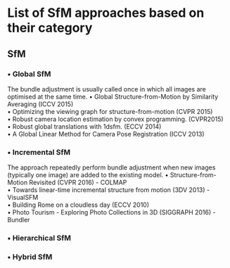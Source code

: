 # List of SfM approaches based on their category<br>

## SfM
### •	Global SfM<br>
The bundle adjustment is usually called once in which all images are optimised at the same time.
•	Global Structure-from-Motion by Similarity Averaging (ICCV 2015)<br>
•	Optimizing the viewing graph for structure-from-motion (CVPR 2015)<br>
•	Robust camera location estimation by convex programming. (CVPR2015)<br>
•	Robust global translations with 1dsfm. (ECCV 2014)<br>
•	A Global Linear Method for Camera Pose Registration (ICCV 2013)<br>
### •	Incremental SfM<br>
The approach repeatedly perform bundle adjustment when new images (typically one image) are added to the existing model.
•	Structure-from-Motion Revisited (CVPR 2016) - COLMAP<br>
•	Towards linear-time incremental structure from motion (3DV 2013) - VisualSFM<br>
•	Building Rome on a cloudless day (ECCV 2010)<br>
•	Photo Tourism - Exploring Photo Collections in 3D (SIGGRAPH 2016) - Bundler<br>
### •	Hierarchical SfM
### •	Hybrid SfM
